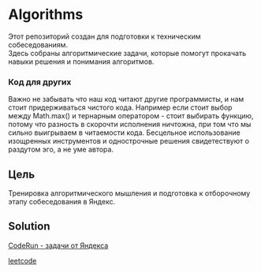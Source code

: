 # Algorithms

Этот репозиторий создан для подготовки к техническим собеседованиям.  
Здесь собраны алгоритмические задачи, которые помогут прокачать навыки решения и понимания алгоритмов.

### Код для других 

Важно не забывать что наш код читают другие программисты, и нам стоит придерживаться чистого кода. Например если стоит 
выбор между Math.max() и тернарным оператором - стоит выбирать функцию, потому что разность в скорочти исполнения 
ничтожна, при том что мы сильно выигрываем в читаемости кода. Бесцельное использование изощренных инструментов и 
однострочные решения свидетествуют о раздутом эго, а не уме автора. 

## Цель

Тренировка алгоритмического мышления и подготовка к отборочному этапу собеседования в Яндекс.

## Solution 

[CodeRun - задачи от Яндекса](https://coderun.yandex.ru)

[leetcode](https://leetcode.com/problem-list/ocywzq52/)